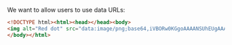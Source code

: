 We want to allow users to use data URLs:

```html
<!DOCTYPE html><html><head></head><body>
<img alt="Red dot" src="data:image/png;base64,iVBORw0KGgoAAAANSUhEUgAAAAUAAAAFCAYAAACNbyblAAAAHElEQVQI12P4//8/w38GIAXDIBKE0DHxgljNBAAO9TXL0Y4OHwAAAABJRU5ErkJggg==">
</body></html>
```
